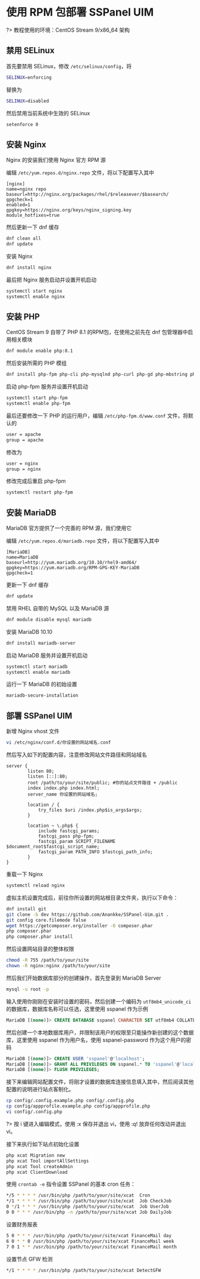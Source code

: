 # 使用 RPM 包部署 SSPanel UIM

?> 教程使用的环境：CentOS Stream 9/x86_64 架构

## 禁用 SELinux

首先要禁用 SELinux，修改 `/etc/selinux/config`，将

```bash
SELINUX=enforcing
```

替换为

```bash
SELINUX=disabled
```

然后禁用当前系统中生效的 SELinux

```bash
setenforce 0
```

## 安装 Nginx

Nginx 的安装我们使用 Nginx 官方 RPM 源

编辑 `/etc/yum.repos.d/nginx.repo` 文件，将以下配置写入其中

```
[nginx]
name=nginx repo
baseurl=http://nginx.org/packages/rhel/$releasever/$basearch/
gpgcheck=1
enabled=1
gpgkey=https://nginx.org/keys/nginx_signing.key
module_hotfixes=true
```

然后更新一下 dnf 缓存

```bash
dnf clean all
dnf update
```

安装 Nginx

```bash
dnf install nginx
```

最后把 Nginx 服务启动并设置开机启动

```bash
systemctl start nginx
systemctl enable nginx
```

## 安装 PHP

CentOS Stream 9 自带了 PHP 8.1 的RPM包，在使用之前先在 dnf 包管理器中启用相关模块

```bash
dnf module enable php:8.1
```

然后安装所需的 PHP 模组

```bash
dnf install php-fpm php-cli php-mysqlnd php-curl php-gd php-mbstring php-xml php-opcache php-zip php php-json php-bz2 php-bcmath
```

启动 php-fpm 服务并设置开机启动

```bash
systemctl start php-fpm
systemctl enable php-fpm
```

最后还要修改一下 PHP 的运行用户，编辑 `/etc/php-fpm.d/www.conf` 文件，将默认的

```bash
user = apache
group = apache
```

修改为

```bash
user = nginx
group = nginx
```

修改完成后重启 php-fpm

```bash
systemctl restart php-fpm
```

## 安装 MariaDB

MariaDB 官方提供了一个完善的 RPM 源，我们使用它

编辑 `/etc/yum.repos.d/mariadb.repo` 文件，将以下配置写入其中

```
[MariaDB]
name=MariaDB
baseurl=http://yum.mariadb.org/10.10/rhel9-amd64/
gpgkey=https://yum.mariadb.org/RPM-GPG-KEY-MariaDB
gpgcheck=1
```

更新一下 dnf 缓存

```bash
dnf update
```

禁用 RHEL 自带的 MySQL 以及 MariaDB 源

```bash
dnf module disable mysql mariadb
```

安装 MariaDB 10.10

```bash
dnf install mariadb-server
```

启动 MariaDB 服务并设置开机启动

```bash
systemctl start mariadb
systemctl enable mariadb
```

运行一下 MariaDB 的初始设置

```bash
mariadb-secure-installation
```

## 部署 SSPanel UIM

新增 Nginx vhost 文件

```bash
vi /etc/nginx/conf.d/你设置的网站域名.conf
```

然后写入如下的配置内容，注意修改网站文件路径和网站域名

```nginx
server {  
        listen 80;
        listen [::]:80;
        root /path/to/your/site/public; #你的站点文件路径 + /public
        index index.php index.html;
        server_name 你设置的网站域名;

        location / {
            try_files $uri /index.php$is_args$args;
        }

        location ~ \.php$ {
            include fastcgi_params;
            fastcgi_pass php-fpm;
            fastcgi_param SCRIPT_FILENAME $document_root$fastcgi_script_name;
            fastcgi_param PATH_INFO $fastcgi_path_info;
        }
}
```

重载一下 Nginx

```bash
systemctl reload nginx
```

虚拟主机设置完成后，前往你所设置的网站根目录文件夹，执行以下命令：

```bash
dnf install git
git clone -b dev https://github.com/Anankke/SSPanel-Uim.git .
git config core.filemode false
wget https://getcomposer.org/installer -O composer.phar
php composer.phar
php composer.phar install
```

然后设置网站目录的整体权限

```bash
chmod -R 755 /path/to/your/site
chown -R nginx:nginx /path/to/your/site
```

然后我们开始数据库部分的创建操作，首先登录到 MariaDB Server

```bash
mysql -u root -p
```

 输入使用你刚刚在安装时设置的密码，然后创建一个编码为 `utf8mb4_unicode_ci` 的数据库，数据库名称可以任选，这里使用 sspanel 作为示例

```sql
MariaDB [(none)]> CREATE DATABASE sspanel CHARACTER SET utf8mb4 COLLATE utf8mb4_unicode_ci;
```

然后创建一个本地数据库用户，并限制该用户的权限至只能操作新创建的这个数据库，这里使用 sspanel 作为用户名，使用 sspanel-password 作为这个用户的密码

```sql
MariaDB [(none)]> CREATE USER 'sspanel'@'localhost';
MariaDB [(none)]> GRANT ALL PRIVILEGES ON sspanel.* TO 'sspanel'@'localhost' IDENTIFIED BY 'sspanel-password';
MariaDB [(none)]> FLUSH PRIVILEGES;
```

接下来编辑网站配置文件，将刚才设置的数据库连接信息填入其中，然后阅读其他配置的说明进行站点客制化。

```bash
cp config/.config.example.php config/.config.php
cp config/appprofile.example.php config/appprofile.php
vi config/.config.php
```

?> 按 i 键进入编辑模式，使用 :x 保存并退出 vi，使用 :q! 放弃任何改动并退出 vi。

接下来执行如下站点初始化设置

```bash
php xcat Migration new
php xcat Tool importAllSettings
php xcat Tool createAdmin
php xcat ClientDownload
```

使用 `crontab -e` 指令设置 SSPanel 的基本 cron 任务：

```bash
*/5 * * * * /usr/bin/php /path/to/your/site/xcat  Cron
*/1 * * * * /usr/bin/php /path/to/your/site/xcat  Job CheckJob
0 */1 * * * /usr/bin/php /path/to/your/site/xcat  Job UserJob
0 0 * * * /usr/bin/php -n /path/to/your/site/xcat Job DailyJob
```

设置财务报表

```bash
5 0 * * * /usr/bin/php /path/to/your/site/xcat FinanceMail day 
6 0 * * 0 /usr/bin/php /path/to/your/site/xcat FinanceMail week
7 0 1 * * /usr/bin/php /path/to/your/site/xcat FinanceMail month
```

设置节点 GFW 检测

```bash
*/1 * * * * /usr/bin/php /path/to/your/site/xcat DetectGFW
```
